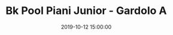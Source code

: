 ---
title: Bk Pool Piani Junior - Gardolo A
date: 2019-10-12 15:00:00
squadra-a: Bc Gardolo A
punteggio-a: 
squadra-b: Bk Pool Piani Junior
punteggio-b: 
partite/squadra: under-18-19-20
luogo: Pal. Scuola Media ¿E. Fermi¿
categoria: under 18
---